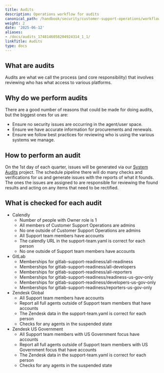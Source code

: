 ```yaml
---
title: Audits
description: Operations workflow for audits
canonical_path: /handbook/security/customer-support-operations/workflows/audits
weight: 2
date: '2025-06-12'
aliases:
- /docs/audits_1748146058204924314_1_1/
linkTitle: Audits
type: docs
---
```


## What are audits

Audits are what we call the process (and core responsibility) that involves reviewing who has what access to various platforms.

## Why do we perform audits

There are a good number of reasons that could be made for doing audits, but the biggest ones for us are:

- Ensure no security issues are occurring in the agent/user space.
- Ensure we have accurate information for procurements and renewals.
- Ensure we follow best practices for reviewing who is using the various systems we manage.

## How to perform an audit

On the 1st day of each quarter, issues will be generated via our [System Audits](https://gitlab.com/gitlab-support-readiness/system-audits) project. The schedule pipeline there will do many checks and verifications for us and generate issues with the reports of what it founds. The ones the issues are assigned to are responsible for reviewing the found results and acting on any items that need to be rectified.

## What is checked for each audit

- Calendly
  - Number of people with Owner role is 1
  - All members of Customer Support Operations are admins
  - No one outside of Customer Support Operations are admins
  - All Support team members have accounts
  - The calendly URL in the support-team.yaml is correct for each person
  - No one outside of Support team members have accounts
- GitLab
  - Memberships for gitlab-support-readiness/all-readiness
  - Memberships for gitlab-support-readiness/all-developers
  - Memberships for gitlab-support-readiness/all-reporters
  - Memberships for gitlab-support-readiness/readiness-us-gov-only
  - Memberships for gitlab-support-readiness/developers-us-gov-only
  - Memberships for gitlab-support-readiness/reporters-us-gov-only
- Zendesk Global
  - All Support team members have accounts
  - Report all full agents outside of Support team members that have accounts
  - The Zendesk data in the support-team.yaml is correct for each person
  - Checks for any agents in the suspended state
- Zendesk US Government
  - All Support team members with US Government focus have accounts
  - Report all full agents outside of Support team members with US Government focus that have accounts
  - The Zendesk data in the support-team.yaml is correct for each person
  - Checks for any agents in the suspended state

